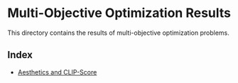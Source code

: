 # Multi-Objective Optimization Results
This directory contains the results of multi-objective optimization problems.

## Index
* [Aesthetics and CLIP-Score](./aesthetics_clipscore/)